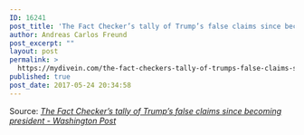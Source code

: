 ```yaml
---
ID: 16241
post_title: 'The Fact Checker’s tally of Trump’s false claims since becoming president &#8211; Washington Post'
author: Andreas Carlos Freund
post_excerpt: ""
layout: post
permalink: >
  https://mydivein.com/the-fact-checkers-tally-of-trumps-false-claims-since-becoming-president-washington-post/
published: true
post_date: 2017-05-24 20:34:58
---
```

Source: <em><a href="https://www.washingtonpost.com/graphics/politics/trump-claims-database/?hpid=hp_no-name_graphic-story-a%3Ahomepage%2Fstory&amp;utm_term=.c8e3209b6dc8">The Fact Checker’s tally of Trump’s false claims since becoming president - Washington Post</a></em>